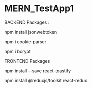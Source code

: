 # MERN_TestApp1

BACKEND Packages : 

npm install jsonwebtoken

npm i cookie-parser

npm i bcrypt



FRONTEND Packages

npm install --save react-toastify

npm install @reduxjs/toolkit react-redux






